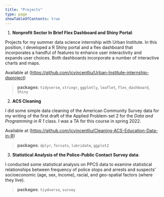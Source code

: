 ```yaml
---
title: "Projects"
type: page
showTableOfContents: true
---
```


1. **Nonprofit Sector In Brief Flex Dashboard and Shiny Portal**:
      
Projects for my summer data science internship with Urban Institute. In this position, I developed a R Shiny portal and a flex dashboard that incorporates a handful of features to enhance user interactivity and expands user choices. Both dashboards incorporate a number of interactive charts and maps. 

Available at (https://github.com/jcvincentliu/Urban-Institute-internship-dsproject)

> $\textbf{packages}$: `tidyverse`, `stringr`, `ggplotly`, `leaflet`, `flex_dashboard`, `Shiny`

      
2. **ACS Cleaning**

I did some simple data cleaning of the American Community Survey data for my writing of the first draft of the Applied Problem-set 2 for the *Data and Programming in R 1* class. I was a TA for this course in spring 2022. 

Available at (https://github.com/jcvincentliu/Cleaning-ACS-Education-Data-in-R)

> $\textbf{packages}$: `dplyr`, `forcats`, `lubridate`, `ggplot2`


3. **Statistical Analysis of the Police-Public Contact Survey data**:

I conducted some statistical analysis on PPCS data to examine statistical relationships
  between frequency of police stops and arrests and suspects' socioeconomic (age, sex, income), racial, and geo-spatial factors (where they live).

> $\textbf{packages}$: `tiydverse`, `survey`